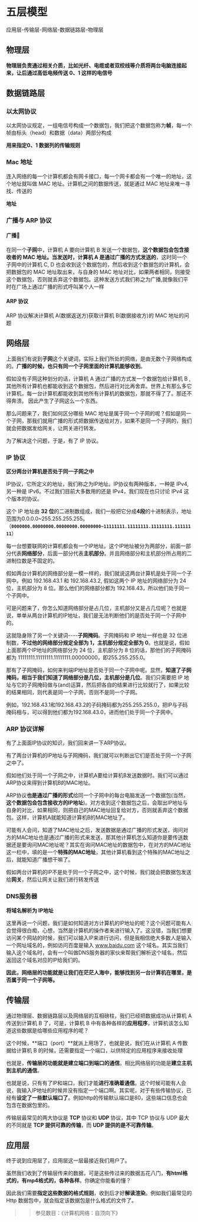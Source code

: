 # 五层模型

应用层-传输层-网络层-数据链路层-物理层

## 物理层

**物理层负责通过相关介质，比如光纤、电缆或者双绞线等介质将两台电脑连接起来，让后通过高低电频传送 0、1 这样的电信号**

## 数据链路层

### 以太网协议

以太网协议规定，一组电信号构成一个数据包，我们把这个数据包称为**帧**，每一个帧由标头（head）和数据（data）两部分构成

**用来指定0、1 数据列的传输规则**

### Mac 地址

连入网络的每一个计算机都会有网卡接口，每一个网卡都会有一个唯一的地址，这个地址就叫做 MAC 地址。计算机之间的数据传送，就是通过 MAC 地址来唯一寻找、传送的

**地址**

### 广播与 ARP 协议

#### 广播📢

在同一个**子网**中，计算机 A 要向计算机 B 发送一个数据包，**这个数据包会包含接收者的 MAC 地址。当发送时，计算机 A 是通过广播的方式发送的**，这时同一个子网中的计算机 C, D 也会收到这个数据包的，然后收到这个数据包的计算机，会把数据包的 MAC 地址取出来，与自身的 MAC 地址对比，如果两者相同，则接受这个数据包，否则就丢弃这个数据包。这种发送方式我们称之为广播,就像我们平时在广场上通过广播的形式呼叫某个人一样

#### ARP 协议

ARP 协议解决计算机 A(数据返送方)获取计算机 B(数据接收方)的 MAC 地址的问题

## 网络层

上面我们有说到**子网**这个关键词，实际上我们所处的网络，是由无数个子网络构成的。**广播的时候，也只有同一个子网里面的计算机能够收到**。

假如没有子网这种划分的话，计算机 A 通过广播的方式发一个数据包给计算机 B , 其他所有计算机也都能收到这个数据包，然后进行对比再舍弃。世界上有那么多它计算机，每一台计算机都能收到其他所有计算机的数据包，那就不得了了。那还不得奔溃。  因此产生了子网这么一个东西。

那么问题来了，我们如何区分哪些 MAC 地址是属于同一个子网的呢？假如是同一个子网，那我们就用广播的形式把数据传送给对方，如果不是同一个子网的，我们就会把数据发给网关，让网关进行转发。

为了解决这个问题，于是，有了 IP 协议。

### IP 协议

**区分两台计算机是否处于同一子网之中**

IP协议，它所定义的地址，我们称之为IP地址。IP协议有两种版本，一种是 IPv4,另一种是 IPv6。不过我们目前大多数用的还是 IPv4，我们现在也只讨论 IPv4 这个版本的协议。

这个 IP 地址由 **32 位**的二进制数组成，我们一般把它分成**4段**的十进制表示，地址范围为0.0.0.0~255.255.255.255。（**`0000000.00000000.00000000.00000000~11111111.11111111.11111111.11111111`**）

每一台想要联网的计算机都会有一个IP地址。这个IP地址被分为两部分，前面一部分代表**网络部分**，后面一部分代表**主机部分**。并且网络部分和主机部分所占用的二进制位数是不固定的。

假如两台计算机的网络部分是一模一样的，我们就说这两台计算机是处于同一个子网中。例如 192.168.43.1 和 192.168.43.2, 假如这两个 IP 地址的网络部分为 24 位，主机部分为 8 位。那么他们的网络部分都为 192.168.43，所以他们处于同一个子网中。

可是问题来了，你怎么知道网络部分是占几位，主机部分又是占几位呢？也就是说，单单从两台计算机的IP地址，我们是无法判断他们的是否处于同一个子网中的。

这就隐身除了另一个关键词----**子网掩码**。子网掩码和 IP 地址一样也是 32 位进制数，**不过他的网络部分规定全部为 1，主机部分规定全部为 0**。也就是说，假如上面那两个IP地址的网络部分为 24 位，主机部分为 8 位的话，那他们的子网掩码都为 11111111.11111111.11111111.00000000，即255.255.255.0。

那有了子网掩码，如何来判端IP地址是否处于同一个子网中呢。显然，**知道了子网掩码，相当于我们知道了网络部分是几位，主机部分是几位**。我们只需要把 IP 地址与它的子网掩码做与(and)运算，然后把各自的结果进行比较就行了，如果比较的结果相同，则代表是同一个子网，否则不是同一个子网。

例如，192.168.43.1和192.168.43.2的子码掩码都为255.255.255.0，把IP与子码掩码相与，可以得到他们都为192.168.43.0，进而他们处于同一个子网中。

### ARP 协议详解

有了上面面IP协议的知识，我们回来讲一下ARP协议。

有了两台计算机的IP地址与子网掩码，我们就可以判断出它们是否处于同一个子网之中了。

假如他们处于同一个子网之中，计算机A要给计算机B发送数据时。我们可以通过ARP协议来得到计算机B的MAC地址。

ARP协议**也是通过广播的形式**给同一个子网中的每台电脑发送一个数据包(当然，**这个数据包会包含接收方的IP地址**)。对方收到这个数据包之后，会取出IP地址与自身的对比，如果相同，则把自己的MAC地址回复给对方，否则就丢弃这个数据包。这样，计算机A就能知道计算机B的MAC地址了。

可能有人会问，知道了MAC地址之后，发送数据是通过广播的形式发送，询问对方的MAC地址也是通过广播的形式来发送，那其他计算机怎么知道你是要传送数据还是要询问MAC地址呢？其实在询问MAC地址的数据包中，在对方的MAC地址这一栏中，填的是一个**特殊的MAC地址**，其他计算机看到这个特殊的MAC地址之后，就能知道广播想干嘛了。

假如两台计算机的IP不是处于同一个子网之中，这个时候，我们就会把数据包发送给**网关**，然后让网关让我们进行转发传送

### DNS服务器

**将域名解析为 IP地址**

这里再说一个问题，我们是如何知道对方计算机的IP地址的呢？这个问题可能有人会觉得很白痴，心想，当然是计算机的操作者来进行输入了。这没错，当我们想要访问某个网站的时候，我们可以输入IP来进行访问，但是我相信绝大多数人是输入一个网址域名的，例如访问百度是输入 www.baidu.com 这个域名。其实当我们输入这个域名时，会有一个叫做DNS服务器的家伙来帮我们解析这个域名，然后返回这个域名对应的IP给我们的。

**因此，网络层的功能就是让我们在茫茫人海中，能够找到另一台计算机在哪里，是否属于同一个子网等。**

## 传输层

通过物理层、数据链路层以及网络层的互相磅柱，我们已经把数据成功从计算机 A传送到计算机 B 了，可是，计算机 B 中有各种各样的**应用程序**，计算机该怎么知道这些数据是给哪些应用程序的呢？

这个时候，**端口（port）**就派上用场了，也就是说，我们在从计算机 A 传数据给计算机 B 的时候，还需要指定一个端口，以供特定的应用程序来接收处理

也就是，**传输层的功能就是建立端口到端口的通信**。相比网络层的功能是**建立主机到主机的通信**。

也就是说，只有有了IP和端口，我们才能**进行准确着通信**。这个时候可能有人会说，我输入IP地址的时候并没有指定一个端口啊。其实呢，对于有些传输协议，已经有**设定了一些默认端口了**。例如http的传输默认端口是80，这些端口信息也会包含在数据包里的。

传输层最常见的两大协议是 **TCP** 协议和 **UDP** 协议，其中 TCP 协议与 UDP 最大的不同就是 **TCP 提供可靠的传输**，而 **UDP 提供的是不可靠传输**。

## 应用层

终于说到应用层了，应用层这一层最接近我们用户了。

虽然我们收到了传输层传来的数据，可是这些传过来的数据五花八门，**有html格式的，有mp4格式的，各种各样**。你确定你能看的懂？

因此我们需要**指定这些数据的格式规则**，收到后才好**解读渲染**。例如我们最常见的 Http 数据包中，就会指定该数据包是什么格式的文件了。

>> 参见数目：《计算机网络：自顶向下》


